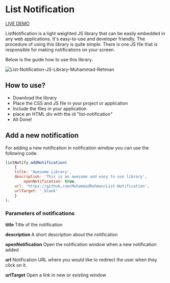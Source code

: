 # List Notification
[LIVE DEMO](https://muhammadrehman.com/list-notification-js-library/)

ListNotification is a light weighted JS library that can be easily embedded in any web applications. It's easy-to-use and developer friendly. The procedure of using this library is quite simple. There is one JS file that is responsible for making notifications on your screen. 

Below is the guide how to use this library.

![List-Notification-JS-Library-Muhammad-Rehman](https://user-images.githubusercontent.com/9959730/120376517-6c255100-c335-11eb-8067-5a819a861a0f.png)

## How to use?
* Download the library
* Place the CSS and JS file in your project or application
* Include the files in your application
* place an HTML div with the id "list-notification"
* All Done!

## Add a new notification
For adding a new notification in notification window you can use the following code.

```js
listNotify.addNotification( 
    {
	title: 'Awesome Library',
	description: 'This is an awesome and easy to use library',
    	openNotification: true,
	url: 'https://github.com/MuhammadRehman/List-Notification',
	urlTarget: '_blank'
    }
);
```

### Parameters of notifications
**title**
Title of the notification

**description**
A short description about the notification

**openNotification**
Open the notification window when a new notification added

**url**
Notification URL where you would like to redirect the user when they click on it.

**urlTarget**
Open a link in new or existing window
